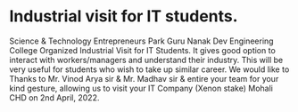 # Industrial visit for IT students.
Science & Technology Entrepreneurs Park Guru Nanak Dev Engineering College Organized Industrial Visit for IT Students. It gives good option to interact with workers/managers and understand their industry. This will be very useful for students who wish to take up similar career. We would like to Thanks to Mr. Vinod Arya sir & Mr. Madhav sir & entire your team for your kind gesture, allowing us to visit your IT Company (Xenon stake) Mohali CHD on 2nd April, 2022.